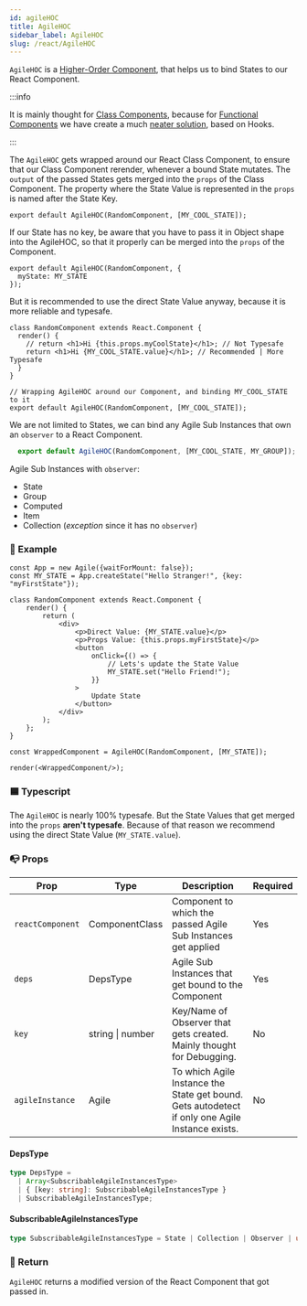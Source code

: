 ```yaml
---
id: agileHOC
title: AgileHOC
sidebar_label: AgileHOC
slug: /react/AgileHOC
---
```


`AgileHOC` is a [Higher-Order Component](https://reactjs.org/docs/higher-order-components.html), that helps us to bind States to our React Component.

:::info

It is mainly thought for [Class Components](https://reactjs.org/docs/components-and-props.html),
because for [Functional Components](https://reactjs.org/docs/components-and-props.html) we have create a much [neater solution](./Hooks.md), based on Hooks.

:::

The `AgileHOC` gets wrapped around our React Class Component, to
ensure that our Class Component rerender, whenever a bound State mutates.
The `output` of the passed States gets merged into the `props` of the Class Component.
The property where the State Value is represented in the `props` is named after the State Key.
```tsx
export default AgileHOC(RandomComponent, [MY_COOL_STATE]);
```
If our State has no key, be aware that you have to pass it in Object shape into the AgileHOC,
so that it properly can be merged into the `props` of the Component.
```tsx
export default AgileHOC(RandomComponent, {
  myState: MY_STATE
});
```
But it is recommended to use the direct State Value anyway, because it is more reliable and typesafe.
```tsx {4,9}
class RandomComponent extends React.Component {
  render() {
    // return <h1>Hi {this.props.myCoolState}</h1>; // Not Typesafe
    return <h1>Hi {MY_COOL_STATE.value}</h1>; // Recommended | More Typesafe
  }
}

// Wrapping AgileHOC around our Component, and binding MY_COOL_STATE to it
export default AgileHOC(RandomComponent, [MY_COOL_STATE]);
```
We are not limited to States, we can bind any Agile Sub Instances that own
an `observer` to a React Component.
```ts
  export default AgileHOC(RandomComponent, [MY_COOL_STATE, MY_GROUP]);
```
Agile Sub Instances with `observer`:
- State
- Group
- Computed
- Item
- Collection (_exception_ since it has no `observer`)




### 🔴 Example

```tsx live
const App = new Agile({waitForMount: false});
const MY_STATE = App.createState("Hello Stranger!", {key: "myFirstState"});

class RandomComponent extends React.Component {
    render() {
        return (
            <div>
                <p>Direct Value: {MY_STATE.value}</p>
                <p>Props Value: {this.props.myFirstState}</p>
                <button
                    onClick={() => {
                        // Lets's update the State Value
                        MY_STATE.set("Hello Friend!");
                    }}
                >
                    Update State
                </button>
            </div>
        );
    };
}

const WrappedComponent = AgileHOC(RandomComponent, [MY_STATE]);

render(<WrappedComponent/>);
```

### 🟦 Typescript

The `AgileHOC` is nearly 100% typesafe.
But the State Values that get merged into the `props` **aren't typesafe**.
Because of that reason we recommend using the direct State Value (`MY_STATE.value`).

### 📭 Props

| Prop              | Type                                            | Description                                                                                                 | Required    |
| ----------------- | ----------------------------------------------- | ----------------------------------------------------------------------------------------------------------- | ------------|
| `reactComponent`  | ComponentClass                                  | Component to which the passed Agile Sub Instances get applied                                               | Yes         |
| `deps`            | DepsType                                        | Agile Sub Instances that get bound to the Component                                                         | Yes         |
| `key`             | string \| number                                | Key/Name of Observer that gets created. Mainly thought for Debugging.                                       | No          |
| `agileInstance`   | Agile                                           | To which Agile Instance the State get bound. Gets autodetect if only one Agile Instance exists.             | No          |

#### DepsType
```ts
type DepsType =
  | Array<SubscribableAgileInstancesType>
  | { [key: string]: SubscribableAgileInstancesType }
  | SubscribableAgileInstancesType;
```

#### SubscribableAgileInstancesType
```ts
type SubscribableAgileInstancesType = State | Collection | Observer | undefined;
```

### 📄 Return

`AgileHOC` returns a modified version of the React Component that got passed in.